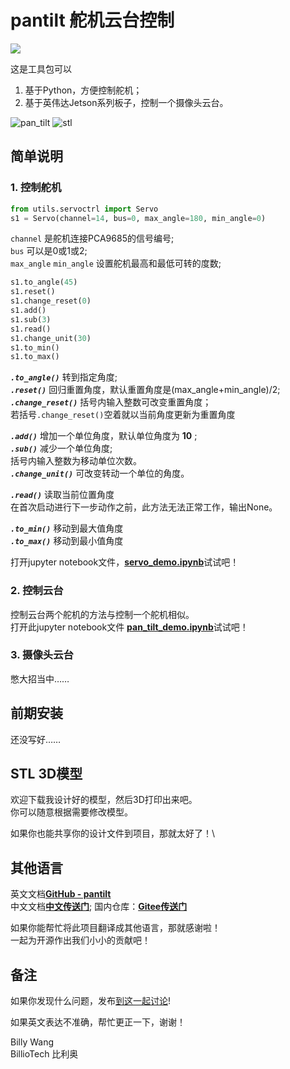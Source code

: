 # pantilt 舵机云台控制

![](http://res.makeronsite.com/billiocar/pantilt.gif)

这是工具包可以
1) 基于Python，方便控制舵机；
2) 基于英伟达Jetson系列板子，控制一个摄像头云台。

![pan_tilt](http://res.makeronsite.com/billiocar/servo_pan_tilt.png)
![stl](http://res.makeronsite.com/billiocar/stl.png)

## 简单说明
### 1. 控制舵机
```python
from utils.servoctrl import Servo
s1 = Servo(channel=14, bus=0, max_angle=180, min_angle=0)
```
`channel` 是舵机连接PCA9685的信号编号; \
`bus` 可以是0或1或2; \
`max_angle` `min_angle` 设置舵机最高和最低可转的度数;


```python
s1.to_angle(45)
s1.reset()
s1.change_reset(0)
s1.add()
s1.sub(3)
s1.read()
s1.change_unit(30)
s1.to_min()
s1.to_max()
```

__*`.to_angle()`*__ 转到指定角度; \
__*`.reset()`*__ 回归重置角度，默认重置角度是(max_angle+min_angle)/2; \
__*`.change_reset()`*__ 括号内输入整数可改变重置角度；\
若括号`.change_reset()`空着就以当前角度更新为重置角度

__*`.add()`*__ 增加一个单位角度，默认单位角度为 **10** ; \
__*`.sub()`*__ 减少一个单位角度; \
括号内输入整数为移动单位次数。\
__*`.change_unit()`*__ 可改变转动一个单位的角度。

__*`.read()`*__ 读取当前位置角度 \
在首次启动进行下一步动作之前，此方法无法正常工作，输出None。

__*`.to_min()`*__ 移动到最大值角度 \
__*`.to_max()`*__ 移动到最小值角度 

打开jupyter notebook文件，[**servo_demo.ipynb**](/servo_demo.ipynb)试试吧！

### 2. 控制云台
控制云台两个舵机的方法与控制一个舵机相似。\
打开此jupyter notebook文件 [**pan_tilt_demo.ipynb**](/pan_tilt_demo.ipynb)试试吧！

### 3. 摄像头云台
憋大招当中……

## 前期安装
还没写好……

## STL 3D模型

欢迎下载我设计好的模型，然后3D打印出来吧。\
你可以随意根据需要修改模型。

如果你也能共享你的设计文件到项目，那就太好了！\

## 其他语言
英文文档[**GitHub - pantilt**](https://github.com/youyoubilly/pantilt) \
中文文档[**中文传送门**](/zh-chs/README.md); 国内仓库：[**Gitee传送门**](https://gitee.com/billio/servo_pan_tilt)

如果你能帮忙将此项目翻译成其他语言，那就感谢啦！\
一起为开源作出我们小小的贡献吧！

## 备注

如果你发现什么问题，发布[到这一起讨论](../..//issues)!

如果英文表达不准确，帮忙更正一下，谢谢！

Billy Wang \
BillioTech 比利奥
